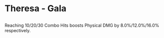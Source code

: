 # Theresa - Gala

## 

Reaching 10/20/30 Combo Hits boosts Physical DMG by 8.0%/12.0%/16.0% respectively.